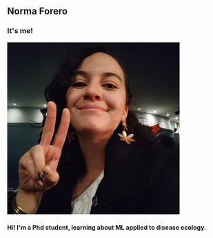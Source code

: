 ## Norma Forero
### It's me!

![Yo](images/Profile.jpg)

#### Hi! I'm a Phd student, learning about ML applied to disease ecology.
